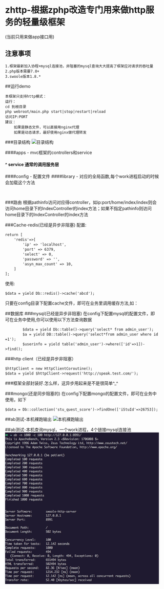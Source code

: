 
# zhttp-根据zphp改造专门用来做http服务的轻量级框架
(当前只用来做app接口用)
## 注意事项
	1.框架最新加入协程+mysql连接池，非阻塞的mysql查询大大提高了框架应对请求的吞吐量
	2.php版本需要7.0+
	3.swoole版本1.8.*

##运行demo

	本框架只支持http模式：
	运行：
	cd 到根目录
	php webroot/main.php start|stop|restart|reload
	访问IP:PORT
	建议：
		如果是静态文件，可以直接用nginx代理
		如果是动态请求，最好使用nginx做代理转发

###目录结构
![目录结构](https://raw.githubusercontent.com/keaixiaou/pic/master/test1.jpg)


####apps -  mvc框架的controllers和service
####		^	service 通常的调用服务层
####config - 配置文件
####library - 对应的全局函数,每个work进程启动的时候会加载这个方法

​		

###路由
根据pathinfo访问对应得controller，如ip:port/home/index/index则会访问home目录下的IndexController的index方法；如果不指定pathinfo则访问home目录下的IndexController的index方法


###Cache-redis(已经是异步非阻塞)
配置:

```
return [
    'redis'=>[
        'ip' => 'localhost',
        'port' => 6379,
        'select' => 0,
        'password' => '',
        'asyn_max_count' => 10,
    ]
];

```

使用:

```
$data = yield Db::redis()->cache('abcd');

```

只要在config目录下配置cache文件，即可在业务里调用缓存方法,如：



##数据库
###mysql(已经是异步非阻塞)
在config下配置mysql的配置文件，即可在业务中使用,你可以使用以下方法查询数据

```
 		$data = yield Db::table()->query('select* from admin_user');
        $a = yield DB::table()->query('select*from admin_user where id =1');
        $userinfo = yield table('admin_user')->where(['id'=>1])->find();
```


###http client（已经是异步非阻塞）

```
$httpClient = new HttpClientCoroutine();
$data = yield $httpClient->request('http://speak.test.com/');
```

###框架全部封装好.怎么样，这异步用起来是不是很简单^_^


###mongo(还是同步阻塞的)
在config下配置mongo的配置文件，即可在业务中使用，如下

```
$data = Db::collection('stu_quest_score')->findOne(['iStuId'=>26753]);
```


##ab测试-本机裸跑输出
![本机裸跑输出](https://raw.githubusercontent.com/keaixiaou/pic/master/test2.jpg)

##ab测试-本机查询mysql，一个work进程，4个链接mysql连接池
![本机查询mysql](https://raw.githubusercontent.com/keaixiaou/base/master/swoole3.jpeg)






